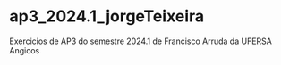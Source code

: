 # ap3_2024.1_jorgeTeixeira

Exercicios de AP3 do semestre 2024.1 de Francisco Arruda da UFERSA Angicos
